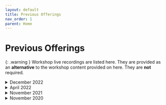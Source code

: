 ```yaml
---
layout: default
title: Previous Offerings
nav_order: 1
parent: Home
---
```


<!-- If you still want to provide access to old workshop recordings, this is the place! Full-length live workshop videos go here. -->
<!-- If you decide you don't need it, delete this page AND go to 'index.md', set has_children to false. -->


# Previous Offerings

{: .warning }
Workshop live recordings are listed here. They are provided as an **alternative** to the workshop content provided on here. They are **not** required.

<details markdown="1">
<summary>December 2022</summary>
<iframe height="416" width="100%" allowfullscreen frameborder=0 src="https://echo360.ca/media/ac3c8750-dd6f-46df-9db7-0a158476f41a/public"></iframe>
[View original here.](https://echo360.ca/media/ac3c8750-dd6f-46df-9db7-0a158476f41a/public)

Access the workshop files here:
- [gen-data.R](data/gen-data.R)
- [workshop-file.R](data/workshop-file.R)
</details>

<details markdown="1">
<summary>April 2022</summary>
<iframe height="416" width="100%" allowfullscreen frameborder=0 src="https://echo360.ca/media/72bb7a46-c355-442b-8813-d59f853b4ff7/public"></iframe>
[View original here.](https://echo360.ca/media/72bb7a46-c355-442b-8813-d59f853b4ff7/public)

Access the workshop files here:
- [gen-data.R](data/gen-data.R)
- [workshop-file.R](data/workshop-file.R)
</details>

<details markdown="1">
<summary>November 2021</summary>
<!-- <iframe height="416" width="100%" allowfullscreen frameborder=0 src="https://echo360.ca/lesson/e2ab2a1c-6bf2-4017-985c-5f55a3764147/classroom#sortDirection=desc"></iframe>
[View original here.](https://echo360.ca/lesson/e2ab2a1c-6bf2-4017-985c-5f55a3764147/classroom#sortDirection=desc) -->

Go to <https://echo360.ca/section/8573df1a-4fe8-4c7f-a88f-cdbdf9b96e16/public> and navigate to **DASH Workshops 2021-2022** > **Intro to R**.
</details>

<details markdown="1">
<summary>November 2020</summary>
<!-- <iframe height="416" width="100%" allowfullscreen frameborder=0 src="https://echo360.ca/media/72bb7a46-c355-442b-8813-d59f853b4ff7/public"></iframe>
[View original here.](https://echo360.ca/media/72bb7a46-c355-442b-8813-d59f853b4ff7/public) -->

Go to <https://echo360.ca/section/8573df1a-4fe8-4c7f-a88f-cdbdf9b96e16/public> and navigate to **DASH Workshops 2020-2021** > **Intro to R Programming**.
</details>